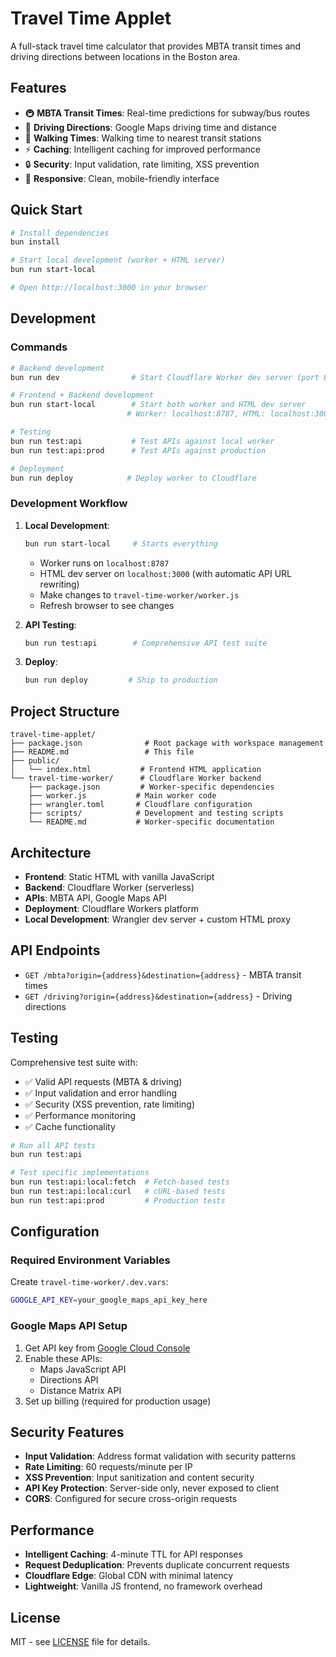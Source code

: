 # Travel Time Applet

A full-stack travel time calculator that provides MBTA transit times and driving directions between locations in the Boston area.

## Features

- 🚇 **MBTA Transit Times**: Real-time predictions for subway/bus routes
- 🚗 **Driving Directions**: Google Maps driving time and distance
- 🚶 **Walking Times**: Walking time to nearest transit stations
- ⚡ **Caching**: Intelligent caching for improved performance
- 🔒 **Security**: Input validation, rate limiting, XSS prevention
- 📱 **Responsive**: Clean, mobile-friendly interface

## Quick Start

```bash
# Install dependencies
bun install

# Start local development (worker + HTML server)
bun run start-local

# Open http://localhost:3000 in your browser
```

## Development

### Commands

```bash
# Backend development
bun run dev                # Start Cloudflare Worker dev server (port 8787)

# Frontend + Backend development
bun run start-local        # Start both worker and HTML dev server
                          # Worker: localhost:8787, HTML: localhost:3000

# Testing
bun run test:api           # Test APIs against local worker
bun run test:api:prod      # Test APIs against production

# Deployment
bun run deploy            # Deploy worker to Cloudflare
```

### Development Workflow

1. **Local Development**:
   ```bash
   bun run start-local     # Starts everything
   ```
   - Worker runs on `localhost:8787`
   - HTML dev server on `localhost:3000` (with automatic API URL rewriting)
   - Make changes to `travel-time-worker/worker.js`
   - Refresh browser to see changes

2. **API Testing**:
   ```bash
   bun run test:api        # Comprehensive API test suite
   ```

3. **Deploy**:
   ```bash
   bun run deploy         # Ship to production
   ```

## Project Structure

```
travel-time-applet/
├── package.json              # Root package with workspace management
├── README.md                 # This file
├── public/
│   └── index.html           # Frontend HTML application
└── travel-time-worker/      # Cloudflare Worker backend
    ├── package.json         # Worker-specific dependencies
    ├── worker.js           # Main worker code
    ├── wrangler.toml       # Cloudflare configuration
    ├── scripts/            # Development and testing scripts
    └── README.md           # Worker-specific documentation
```

## Architecture

- **Frontend**: Static HTML with vanilla JavaScript
- **Backend**: Cloudflare Worker (serverless)
- **APIs**: MBTA API, Google Maps API
- **Deployment**: Cloudflare Workers platform
- **Local Development**: Wrangler dev server + custom HTML proxy

## API Endpoints

- `GET /mbta?origin={address}&destination={address}` - MBTA transit times
- `GET /driving?origin={address}&destination={address}` - Driving directions

## Testing

Comprehensive test suite with:
- ✅ Valid API requests (MBTA & driving)
- ✅ Input validation and error handling
- ✅ Security (XSS prevention, rate limiting)
- ✅ Performance monitoring
- ✅ Cache functionality

```bash
# Run all API tests
bun run test:api

# Test specific implementations
bun run test:api:local:fetch  # Fetch-based tests
bun run test:api:local:curl   # cURL-based tests
bun run test:api:prod         # Production tests
```

## Configuration

### Required Environment Variables

Create `travel-time-worker/.dev.vars`:
```bash
GOOGLE_API_KEY=your_google_maps_api_key_here
```

### Google Maps API Setup

1. Get API key from [Google Cloud Console](https://console.cloud.google.com/)
2. Enable these APIs:
   - Maps JavaScript API
   - Directions API
   - Distance Matrix API
3. Set up billing (required for production usage)

## Security Features

- **Input Validation**: Address format validation with security patterns
- **Rate Limiting**: 60 requests/minute per IP
- **XSS Prevention**: Input sanitization and content security
- **API Key Protection**: Server-side only, never exposed to client
- **CORS**: Configured for secure cross-origin requests

## Performance

- **Intelligent Caching**: 4-minute TTL for API responses
- **Request Deduplication**: Prevents duplicate concurrent requests
- **Cloudflare Edge**: Global CDN with minimal latency
- **Lightweight**: Vanilla JS frontend, no framework overhead

## License

MIT - see [LICENSE](LICENSE) file for details.